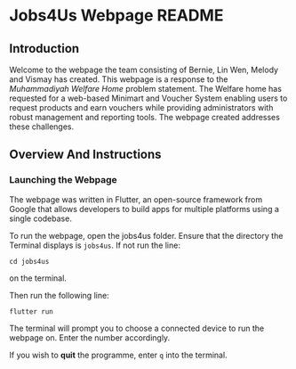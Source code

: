 # Jobs4Us Webpage README

## Introduction
Welcome to the webpage the team consisting of Bernie, Lin Wen, Melody and Vismay has created. This webpage is a response to the *Muhammadiyah Welfare Home* problem statement. The Welfare home has requested for a web-based Minimart and Voucher System enabling users to request products and earn vouchers while providing administrators with robust management and reporting tools. The webpage created addresses these challenges.

## Overview And Instructions

### Launching the Webpage
The webpage was written in Flutter, an open-source framework from Google that allows developers to build apps for multiple platforms using a single codebase.

To run the webpage, open the jobs4us folder. Ensure that the directory the Terminal displays is `jobs4us`. If not run the line:
```
cd jobs4us
```
on the terminal.


Then run the following line:
```
flutter run
```
The terminal will prompt you to choose a connected device to run the webpage on. Enter the number accordingly.

If you wish to **quit** the programme, enter `q` into the terminal.




